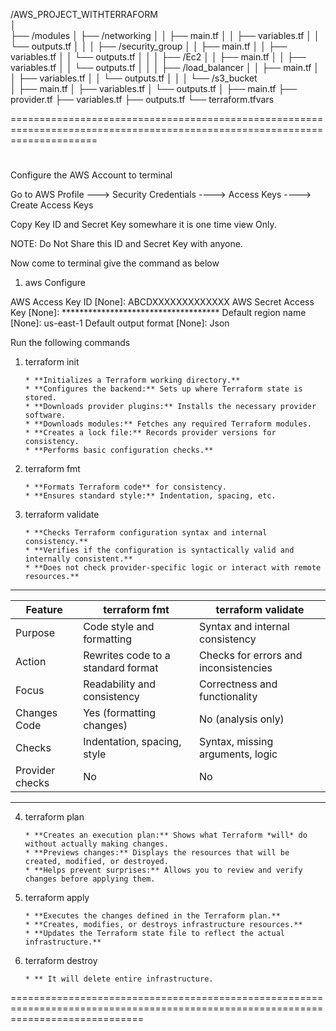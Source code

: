 /AWS_PROJECT_WITHTERRAFORM<br>
│<br>
├── /modules
│   ├── /networking
│   │   ├── main.tf
│   │   ├── variables.tf
│   │   └── outputs.tf
│   │
│   ├── /security_group
│   │   ├── main.tf
│   │   ├── variables.tf
│   │   └── outputs.tf
│   │
│   ├── /Ec2
│   │   ├── main.tf
│   │   ├── variables.tf
│   │   └── outputs.tf
│   │
│   ├── /load_balancer
│   │   ├── main.tf
│   │   ├── variables.tf
│   │   └── outputs.tf
│   │
│   └── /s3_bucket            
│       ├── main.tf
│       ├── variables.tf
│       └── outputs.tf
│
├── main.tf
├── provider.tf
├── variables.tf
├── outputs.tf
└── terraform.tfvars


===========================================================================================================================
#
Configure the AWS Account to terminal 

Go to AWS Profile ---> Security Credentials ----> Access Keys ----> Create Access Keys 

Copy Key ID and Secret Key somewhare it is one time view Only.

NOTE: Do Not Share this ID and Secret Key with anyone. 

Now come to terminal give the command as below
1. aws Configure

AWS Access Key ID [None]: ABCDXXXXXXXXXXXXX
AWS Secret Access Key [None]: ************************************
Default region name [None]: us-east-1
Default output format [None]: Json


Run the following commands

1. terraform init 

       * **Initializes a Terraform working directory.**
       * **Configures the backend:** Sets up where Terraform state is stored.
       * **Downloads provider plugins:** Installs the necessary provider software.
       * **Downloads modules:** Fetches any required Terraform modules.
       * **Creates a lock file:** Records provider versions for consistency.
       * **Performs basic configuration checks.**

2. terraform fmt

       * **Formats Terraform code** for consistency.
       * **Ensures standard style:** Indentation, spacing, etc.

3. terraform validate

       * **Checks Terraform configuration syntax and internal consistency.**
       * **Verifies if the configuration is syntactically valid and internally consistent.**
       * **Does not check provider-specific logic or interact with remote resources.**

--------------------------------------------------------------------------------------------------
| Feature          | terraform fmt                         | terraform validate                   |
|------------------|---------------------------------------|--------------------------------------|
| Purpose          | Code style and formatting             | Syntax and internal consistency      |
| Action           | Rewrites code to a standard format    | Checks for errors and inconsistencies|
| Focus            | Readability and consistency           | Correctness and functionality        |
| Changes Code     | Yes (formatting changes)              | No (analysis only)                   |
| Checks           | Indentation, spacing, style           | Syntax, missing arguments, logic     |
| Provider checks  | No                                    | No                                   |
---------------------------------------------------------------------------------------------------

4. terraform plan

       * **Creates an execution plan:** Shows what Terraform *will* do without actually making changes.
       * **Previews changes:** Displays the resources that will be created, modified, or destroyed.
       * **Helps prevent surprises:** Allows you to review and verify changes before applying them.

5. terraform apply

       * **Executes the changes defined in the Terraform plan.**
       * **Creates, modifies, or destroys infrastructure resources.**
       * **Updates the Terraform state file to reflect the actual infrastructure.**

6. terraform destroy 

       * ** It will delete entire infrastructure.

===================================================================================================================================
